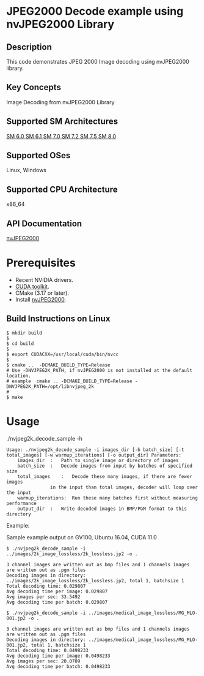 # JPEG2000 Decode example using nvJPEG2000 Library

## Description

This code demonstrates JPEG 2000 Image decoding using nvJPEG2000 library.

## Key Concepts

Image Decoding from nvJPEG2000 Library

## Supported SM Architectures

  [SM 6.0 ](https://developer.nvidia.com/cuda-gpus)  [SM 6.1 ](https://developer.nvidia.com/cuda-gpus)  [SM 7.0 ](https://developer.nvidia.com/cuda-gpus)  [SM 7.2 ](https://developer.nvidia.com/cuda-gpus)  [SM 7.5 ](https://developer.nvidia.com/cuda-gpus) [SM 8.0 ](https://developer.nvidia.com/cuda-gpus)

## Supported OSes

Linux, Windows

## Supported CPU Architecture

x86_64

## API Documentation

[nvJPEG2000](https://docs.nvidia.com/cuda/nvjpeg2000/index.html)


# Prerequisites
- Recent NVIDIA drivers.
- [CUDA toolkit](https://developer.nvidia.com/cuda-downloads).
- CMake (3.17 or later).
- Install [nvJPEG2000](https://developer.nvidia.com/nvjpeg2000/downloads).


## Build Instructions on Linux
```
$ mkdir build
$
$ cd build 
$
$ export CUDACXX=/usr/local/cuda/bin/nvcc
$
$ cmake ..  -DCMAKE_BUILD_TYPE=Release
# Use -DNVJPEG2K_PATH, if nvJPEG2000 is not installed at the default location.
# example  cmake .. -DCMAKE_BUILD_TYPE=Release -DNVJPEG2K_PATH=/opt/libnvjpeg_2k
#
$ make
```



# Usage
./nvjpeg2k_decode_sample -h

```
Usage: ./nvjpeg2k_decode_sample -i images_dir [-b batch_size] [-t total_images] [-w warmup_iterations] [-o output_dir] Parameters: 
	images_dir	:	Path to single image or directory of images
	batch_size	:	Decode images from input by batches of specified size
	total_images	:	Decode these many images, if there are fewer images 
				in the input than total images, decoder will loop over the input
	warmup_iterations:	Run these many batches first without measuring performance
	output_dir	:	Write decoded images in BMP/PGM format to this directory

```
Example:

Sample example output on GV100, Ubuntu 16.04, CUDA 11.0

```
$ ./nvjpeg2k_decode_sample -i ../images/2k_image_lossless/2k_lossless.jp2 -o .
```

```
3 channel images are written out as bmp files and 1 channels images are written out as .pgm files
Decoding images in directory: ../images/2k_image_lossless/2k_lossless.jp2, total 1, batchsize 1
Total decoding time: 0.029807
Avg decoding time per image: 0.029807
Avg images per sec: 33.5492
Avg decoding time per batch: 0.029807

```

```
$ ./nvjpeg2k_decode_sample -i ../images/medical_image_lossless/MG_MLO-001.jp2 -o .

```

```
3 channel images are written out as bmp files and 1 channels images are written out as .pgm files
Decoding images in directory: ../images/medical_image_lossless/MG_MLO-001.jp2, total 1, batchsize 1
Total decoding time: 0.0498233
Avg decoding time per image: 0.0498233
Avg images per sec: 20.0709
Avg decoding time per batch: 0.0498233

```

